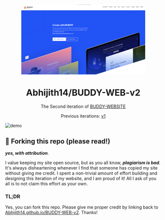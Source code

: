 <div align="center">
  <img alt="Logo" src="https://raw.githubusercontent.com/Abhijith14/BUDDY-WEB-v2/master/readme_assets/logo.png" width="400" />
</div>
<h1 align="center">
  Abhijith14/BUDDY-WEB-v2
</h1>
<p align="center">
  The Second iteration of <a href="https://abhijith14.github.io/BUDDY-WEB-v2/" target="_blank">BUDDY-WEBSITE</a>
</p>

<p align="center">
  Previous iterations:
  <a href="https://github.com/Abhijith14/BUDDY-WEB-v1" target="_blank">v1</a>
</p>

<!--
<p align="center">
  <a href="https://app.netlify.com/sites/Abhijith14/deploys" target="_blank">
    <img src="https://api.netlify.com/api/v1/badges/Abhijith14-7b78-48c9-9e2d-6fb5e47ab3af/deploy-status" alt="Netlify Status" />
  </a>
</p>
-->

![demo](https://raw.githubusercontent.com/Abhijith14/BUDDY-WEB-v2/master/readme_assets/home.png)

## 🚨 Forking this repo (please read!)

_**yes, with attribution**_.

I value keeping my site open source, but as you all know, _**plagiarism is bad**_. It's always disheartening whenever I find that someone has copied my site without giving me credit. I spent a non-trivial amount of effort building and designing this iteration of my website, and I am proud of it! All I ask of you all is to not claim this effort as your own.


### TL;DR

Yes, you can fork this repo. Please give me proper credit by linking back to [Abhijith14.github.io/BUDDY-WEB-v2](https://abhijith14.github.io/BUDDY-WEB-v2/). Thanks!
